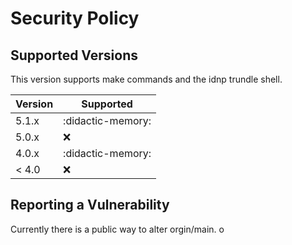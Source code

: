 # Security Policy

## Supported Versions

This version supports make commands and the idnp trundle shell.

| Version | Supported          |
| ------- | ------------------ |
| 5.1.x   | :didactic-memory: |
| 5.0.x   | :x:                |
| 4.0.x   | :didactic-memory: |
| < 4.0   | :x:                |

## Reporting a Vulnerability

Currently there is a public way to alter orgin/main. o

